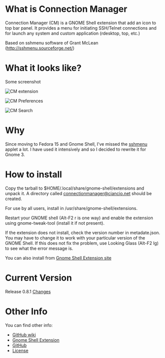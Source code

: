 What is Connection Manager
========================

Connection Manager (CM) is a GNOME Shell extension that add an icon to top bar panel. It provides a menu for initiating SSH/Telnet connections and for launch any system and custom application (rdesktop, top, etc.)

Based on sshmenu software of Grant McLean (http://sshmenu.sourceforge.net/)

What it looks like?
========================

Some screenshot

![CM extension](http://i.imgur.com/W3PjE.png)

![CM Preferences](http://i.imgur.com/kC64i.png)

![CM Search](http://i.imgur.com/VOfHQ.png)


Why
========================

Since moving to Fedora 15 and Gnome Shell, I’ve missed the [sshmenu](http://sshmenu.sourceforge.net/) applet a lot. I have used it intensively and so I decided to rewrite it for Gnome 3.


How to install
========================

Copy the tarball to $HOME/.local/share/gnome-shell/extensions
and unpack it. A directory called connectionmanager@ciancio.net
should be created. 

For use by all users, install in /usr/share/gnome-shell/extensions.

Restart your GNOME shell (Alt-F2 r is one way) and enable the
extension using gnome-tweak-tool (install it if not present).

If the extension does not install, check the version number in
metadate.json. You may have to change it to work with your
particular version of the GNOME Shell. If this does not fix
the problem, use Looking Glass (Alt-F2 lg) to see what the
error message is.

You can also install from [Gnome Shell Extension site](https://extensions.gnome.org/extension/45/connection-manager/)

Current Version
========================

Release 0.8.1 [Changes](https://github.com/sciancio/connectionmanager/wiki/Changes)

Other Info
========================

You can find other info: 

* [GitHub wiki](https://github.com/sciancio/connectionmanager/wiki)
* [Gnome Shell Extension](https://extensions.gnome.org/extension/45/connection-manager/)
* [GitHub](https://github.com/sciancio/connectionmanager)
* [License](https://github.com/sciancio/connectionmanager/wiki/License)




